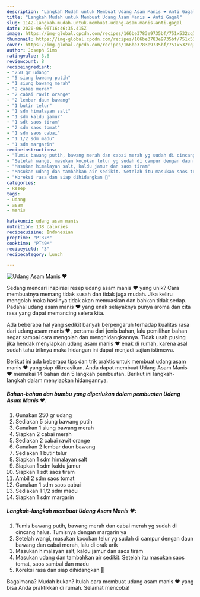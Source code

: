 ```yaml
---
description: "Langkah Mudah untuk Membuat Udang Asam Manis ❤️ Anti Gagal"
title: "Langkah Mudah untuk Membuat Udang Asam Manis ❤️ Anti Gagal"
slug: 1142-langkah-mudah-untuk-membuat-udang-asam-manis-anti-gagal
date: 2020-06-06T16:46:35.415Z
image: https://img-global.cpcdn.com/recipes/166be3783e9735bf/751x532cq70/udang-asam-manis-❤️-foto-resep-utama.jpg
thumbnail: https://img-global.cpcdn.com/recipes/166be3783e9735bf/751x532cq70/udang-asam-manis-❤️-foto-resep-utama.jpg
cover: https://img-global.cpcdn.com/recipes/166be3783e9735bf/751x532cq70/udang-asam-manis-❤️-foto-resep-utama.jpg
author: Joseph Sims
ratingvalue: 3.6
reviewcount: 8
recipeingredient:
- "250 gr udang"
- "5 siung bawang putih"
- "1 siung bawang merah"
- "2 cabai merah"
- "2 cabai rawit orange"
- "2 lembar daun bawang"
- "1 butir telur"
- "1 sdm himalayan salt"
- "1 sdm kaldu jamur"
- "1 sdt saos tiram"
- "2 sdm saos tomat"
- "1 sdm saos cabai"
- "1 1/2 sdm madu"
- "1 sdm margarin"
recipeinstructions:
- "Tumis bawang putih, bawang merah dan cabai merah yg sudah di cincang halus. Tumisnya dengan margarin ya"
- "Setelah wangi, masukan kocokan telur yg sudah di campur dengan daun bawang dan cabai merah, lalu di orak arik"
- "Masukan himalayan salt, kaldu jamur dan saos tiram"
- "Masukan udang dan tambahkan air sedikit. Setelah itu masukan saos tomat, saos sambal dan madu"
- "Koreksi rasa dan siap dihidangkan 🤗"
categories:
- Resep
tags:
- udang
- asam
- manis

katakunci: udang asam manis 
nutrition: 138 calories
recipecuisine: Indonesian
preptime: "PT37M"
cooktime: "PT49M"
recipeyield: "3"
recipecategory: Lunch

---
```



![Udang Asam Manis ❤️](https://img-global.cpcdn.com/recipes/166be3783e9735bf/751x532cq70/udang-asam-manis-❤️-foto-resep-utama.jpg)

Sedang mencari inspirasi resep udang asam manis ❤️ yang unik? Cara membuatnya memang tidak susah dan tidak juga mudah. Jika keliru mengolah maka hasilnya tidak akan memuaskan dan bahkan tidak sedap. Padahal udang asam manis ❤️ yang enak selayaknya punya aroma dan cita rasa yang dapat memancing selera kita.



Ada beberapa hal yang sedikit banyak berpengaruh terhadap kualitas rasa dari udang asam manis ❤️, pertama dari jenis bahan, lalu pemilihan bahan segar sampai cara mengolah dan menghidangkannya. Tidak usah pusing jika hendak menyiapkan udang asam manis ❤️ enak di rumah, karena asal sudah tahu triknya maka hidangan ini dapat menjadi sajian istimewa.


Berikut ini ada beberapa tips dan trik praktis untuk membuat udang asam manis ❤️ yang siap dikreasikan. Anda dapat membuat Udang Asam Manis ❤️ memakai 14 bahan dan 5 langkah pembuatan. Berikut ini langkah-langkah dalam menyiapkan hidangannya.

<!--inarticleads1-->

##### Bahan-bahan dan bumbu yang diperlukan dalam pembuatan Udang Asam Manis ❤️:

1. Gunakan 250 gr udang
1. Sediakan 5 siung bawang putih
1. Gunakan 1 siung bawang merah
1. Siapkan 2 cabai merah
1. Sediakan 2 cabai rawit orange
1. Gunakan 2 lembar daun bawang
1. Sediakan 1 butir telur
1. Siapkan 1 sdm himalayan salt
1. Siapkan 1 sdm kaldu jamur
1. Siapkan 1 sdt saos tiram
1. Ambil 2 sdm saos tomat
1. Gunakan 1 sdm saos cabai
1. Sediakan 1 1/2 sdm madu
1. Siapkan 1 sdm margarin




<!--inarticleads2-->

##### Langkah-langkah membuat Udang Asam Manis ❤️:

1. Tumis bawang putih, bawang merah dan cabai merah yg sudah di cincang halus. Tumisnya dengan margarin ya
1. Setelah wangi, masukan kocokan telur yg sudah di campur dengan daun bawang dan cabai merah, lalu di orak arik
1. Masukan himalayan salt, kaldu jamur dan saos tiram
1. Masukan udang dan tambahkan air sedikit. Setelah itu masukan saos tomat, saos sambal dan madu
1. Koreksi rasa dan siap dihidangkan 🤗




Bagaimana? Mudah bukan? Itulah cara membuat udang asam manis ❤️ yang bisa Anda praktikkan di rumah. Selamat mencoba!
